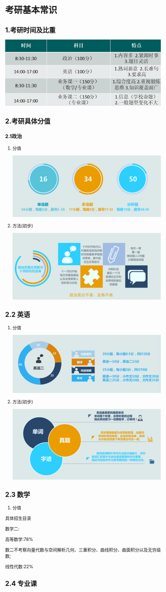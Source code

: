 # 考研基本常识

## 1.考研时间及比重

![20220118000620](https://raw.githubusercontent.com/Logible/Image/main/note_image/20220118000620.png)

## 2.考研具体分值

### 2.1政治

1. 分值

    ![20220118001501](https://raw.githubusercontent.com/Logible/Image/main/note_image/20220118001501.png)

2. 方法(初步)

    ![20220118001604](https://raw.githubusercontent.com/Logible/Image/main/note_image/20220118001604.png)

## 2.2 英语

1. 分值

    ![20220118001705](https://raw.githubusercontent.com/Logible/Image/main/note_image/20220118001705.png)

2. 方法(初步)

    ![20220118001731](https://raw.githubusercontent.com/Logible/Image/main/note_image/20220118001731.png)

## 2.3 数学

1. 分值

具体招生目录

数学二:

高等数学:78%

数二不考察向量代数与空间解析几何、三重积分、曲线积分、曲面积分以及无穷级数;

线性代数:22%

## 2.4 专业课
